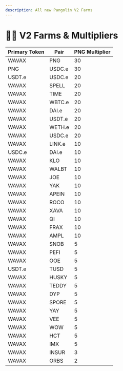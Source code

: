 ```yaml
---
description: All new Pangolin V2 Farms
---
```


# 🧑🌾 V2 Farms & Multipliers

| Primary Token | Pair   | PNG Multiplier |
| ------------- | ------ | -------------- |
| WAVAX         | PNG    | 30             |
| PNG           | USDC.e | 30             |
| USDT.e        | USDC.e | 20             |
| WAVAX         | SPELL  | 20             |
| WAVAX         | TIME   | 20             |
| WAVAX         | WBTC.e | 20             |
| WAVAX         | DAI.e  | 20             |
| WAVAX         | USDT.e | 20             |
| WAVAX         | WETH.e | 20             |
| WAVAX         | USDC.e | 20             |
| WAVAX         | LINK.e | 10             |
| USDC.e        | DAI.e  | 10             |
| WAVAX         | KLO    | 10             |
| WAVAX         | WALBT  | 10             |
| WAVAX         | JOE    | 10             |
| WAVAX         | YAK    | 10             |
| WAVAX         | APEIN  | 10             |
| WAVAX         | ROCO   | 10             |
| WAVAX         | XAVA   | 10             |
| WAVAX         | QI     | 10             |
| WAVAX         | FRAX   | 10             |
| WAVAX         | AMPL   | 10             |
| WAVAX         | SNOB   | 5              |
| WAVAX         | PEFI   | 5              |
| WAVAX         | OOE    | 5              |
| USDT.e        | TUSD   | 5              |
| WAVAX         | HUSKY  | 5              |
| WAVAX         | TEDDY  | 5              |
| WAVAX         | DYP    | 5              |
| WAVAX         | SPORE  | 5              |
| WAVAX         | YAY    | 5              |
| WAVAX         | VEE    | 5              |
| WAVAX         | WOW    | 5              |
| WAVAX         | HCT    | 5              |
| WAVAX         | IMX    | 5              |
| WAVAX         | INSUR  | 3              |
| WAVAX         | ORBS   | 2              |
